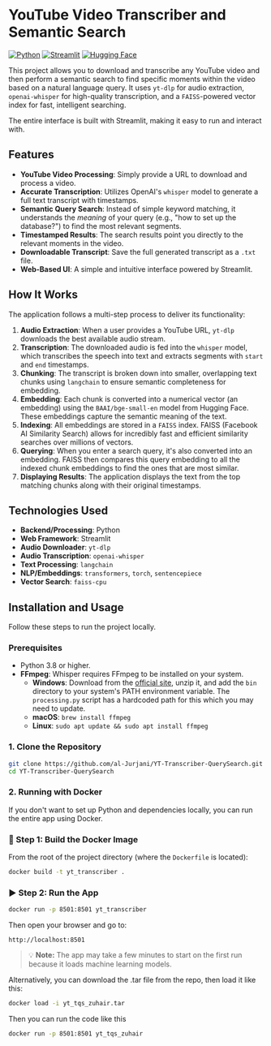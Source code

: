 # YouTube Video Transcriber and Semantic Search

[![Python](https://img.shields.io/badge/Python-3.9%2B-blue.svg)](https://www.python.org/downloads/)
[![Streamlit](https://img.shields.io/badge/Streamlit-1.25%2B-orange.svg)](https://streamlit.io)
[![Hugging Face](https://img.shields.io/badge/%F0%9F%A4%97%20Hugging%20Face-Models-yellow.svg)](https://huggingface.co/BAAI/bge-small-en)

This project allows you to download and transcribe any YouTube video and then perform a semantic search to find specific moments within the video based on a natural language query. It uses `yt-dlp` for audio extraction, `openai-whisper` for high-quality transcription, and a `FAISS`-powered vector index for fast, intelligent searching.

The entire interface is built with Streamlit, making it easy to run and interact with.


## Features

-   **YouTube Video Processing**: Simply provide a URL to download and process a video.
-   **Accurate Transcription**: Utilizes OpenAI's `whisper` model to generate a full text transcript with timestamps.
-   **Semantic Query Search**: Instead of simple keyword matching, it understands the *meaning* of your query (e.g., "how to set up the database?") to find the most relevant segments.
-   **Timestamped Results**: The search results point you directly to the relevant moments in the video.
-   **Downloadable Transcript**: Save the full generated transcript as a `.txt` file.
-   **Web-Based UI**: A simple and intuitive interface powered by Streamlit.

## How It Works

The application follows a multi-step process to deliver its functionality:

1.  **Audio Extraction**: When a user provides a YouTube URL, `yt-dlp` downloads the best available audio stream.
2.  **Transcription**: The downloaded audio is fed into the `whisper` model, which transcribes the speech into text and extracts segments with `start` and `end` timestamps.
3.  **Chunking**: The transcript is broken down into smaller, overlapping text chunks using `langchain` to ensure semantic completeness for embedding.
4.  **Embedding**: Each chunk is converted into a numerical vector (an embedding) using the `BAAI/bge-small-en` model from Hugging Face. These embeddings capture the semantic meaning of the text.
5.  **Indexing**: All embeddings are stored in a `FAISS` index. FAISS (Facebook AI Similarity Search) allows for incredibly fast and efficient similarity searches over millions of vectors.
6.  **Querying**: When you enter a search query, it's also converted into an embedding. FAISS then compares this query embedding to all the indexed chunk embeddings to find the ones that are most similar.
7.  **Displaying Results**: The application displays the text from the top matching chunks along with their original timestamps.

## Technologies Used

-   **Backend/Processing**: Python
-   **Web Framework**: Streamlit
-   **Audio Downloader**: `yt-dlp`
-   **Audio Transcription**: `openai-whisper`
-   **Text Processing**: `langchain`
-   **NLP/Embeddings**: `transformers`, `torch`, `sentencepiece`
-   **Vector Search**: `faiss-cpu`

## Installation and Usage

Follow these steps to run the project locally.

### Prerequisites

-   Python 3.8 or higher.
-   **FFmpeg**: Whisper requires FFmpeg to be installed on your system.
    -   **Windows**: Download from the [official site](https://ffmpeg.org/download.html), unzip it, and add the `bin` directory to your system's PATH environment variable. The `processing.py` script has a hardcoded path for this which you may need to update.
    -   **macOS**: `brew install ffmpeg`
    -   **Linux**: `sudo apt update && sudo apt install ffmpeg`

### 1. Clone the Repository

```bash
git clone https://github.com/al-Jurjani/YT-Transcriber-QuerySearch.git
cd YT-Transcriber-QuerySearch
```

### 2. Running with Docker

If you don't want to set up Python and dependencies locally, you can run the entire app using Docker.

### 🔧 Step 1: Build the Docker Image

From the root of the project directory (where the `Dockerfile` is located):

```bash
docker build -t yt_transcriber .
```

### ▶️ Step 2: Run the App

```bash
docker run -p 8501:8501 yt_transcriber
```

Then open your browser and go to:

```
http://localhost:8501
```

> 💡 **Note:** The app may take a few minutes to start on the first run because it loads machine learning models.

Alternatively, you can download the .tar file from the repo, then load it like this:
```bash
docker load -i yt_tqs_zuhair.tar
```

Then you can run the code like this
```bash
docker run -p 8501:8501 yt_tqs_zuhair
```
